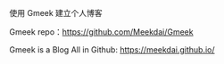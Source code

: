 使用 Gmeek 建立个人博客

Gmeek repo：https://github.com/Meekdai/Gmeek

Gmeek is a Blog All in Github: https://meekdai.github.io/
